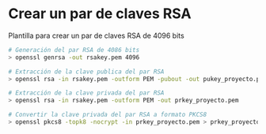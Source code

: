 # Crear un par de claves RSA
Plantilla para crear un par de claves RSA de 4096 bits

```sh
# Generación del par RSA de 4086 bits
> openssl genrsa -out rsakey.pem 4096 

# Extracción de la clave publica del par RSA
> openssl rsa -in rsakey.pem -outform PEM -pubout -out pukey_proyecto.pem 

# Extracción de la clave privada del par RSA
> openssl rsa -in rsakey.pem -outform PEM -out prkey_proyecto.pem 

# Convertir la clave privada del par RSA a formato PKCS8
> openssl pkcs8 -topk8 -nocrypt -in prkey_proyecto.pem > prkey_proyecto_pkcs8.pem  
